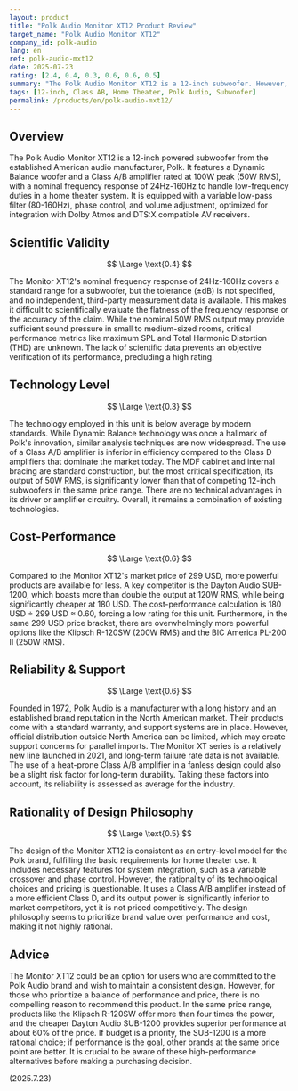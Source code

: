 ```yaml
---
layout: product
title: "Polk Audio Monitor XT12 Product Review"
target_name: "Polk Audio Monitor XT12"
company_id: polk-audio
lang: en
ref: polk-audio-mxt12
date: 2025-07-23
rating: [2.4, 0.4, 0.3, 0.6, 0.6, 0.5]
summary: "The Polk Audio Monitor XT12 is a 12-inch subwoofer. However, its published specifications are limited, and more powerful alternatives exist in the same price range, presenting a challenge in cost-performance."
tags: [12-inch, Class AB, Home Theater, Polk Audio, Subwoofer]
permalink: /products/en/polk-audio-mxt12/
---
```

## Overview

The Polk Audio Monitor XT12 is a 12-inch powered subwoofer from the established American audio manufacturer, Polk. It features a Dynamic Balance woofer and a Class A/B amplifier rated at 100W peak (50W RMS), with a nominal frequency response of 24Hz-160Hz to handle low-frequency duties in a home theater system. It is equipped with a variable low-pass filter (80-160Hz), phase control, and volume adjustment, optimized for integration with Dolby Atmos and DTS:X compatible AV receivers.

## Scientific Validity

$$ \Large \text{0.4} $$

The Monitor XT12's nominal frequency response of 24Hz-160Hz covers a standard range for a subwoofer, but the tolerance (±dB) is not specified, and no independent, third-party measurement data is available. This makes it difficult to scientifically evaluate the flatness of the frequency response or the accuracy of the claim. While the nominal 50W RMS output may provide sufficient sound pressure in small to medium-sized rooms, critical performance metrics like maximum SPL and Total Harmonic Distortion (THD) are unknown. The lack of scientific data prevents an objective verification of its performance, precluding a high rating.

## Technology Level

$$ \Large \text{0.3} $$

The technology employed in this unit is below average by modern standards. While Dynamic Balance technology was once a hallmark of Polk's innovation, similar analysis techniques are now widespread. The use of a Class A/B amplifier is inferior in efficiency compared to the Class D amplifiers that dominate the market today. The MDF cabinet and internal bracing are standard construction, but the most critical specification, its output of 50W RMS, is significantly lower than that of competing 12-inch subwoofers in the same price range. There are no technical advantages in its driver or amplifier circuitry. Overall, it remains a combination of existing technologies.

## Cost-Performance

$$ \Large \text{0.6} $$

Compared to the Monitor XT12's market price of 299 USD, more powerful products are available for less. A key competitor is the Dayton Audio SUB-1200, which boasts more than double the output at 120W RMS, while being significantly cheaper at 180 USD. The cost-performance calculation is 180 USD ÷ 299 USD ≈ 0.60, forcing a low rating for this unit. Furthermore, in the same 299 USD price bracket, there are overwhelmingly more powerful options like the Klipsch R-120SW (200W RMS) and the BIC America PL-200 II (250W RMS).

## Reliability & Support

$$ \Large \text{0.6} $$

Founded in 1972, Polk Audio is a manufacturer with a long history and an established brand reputation in the North American market. Their products come with a standard warranty, and support systems are in place. However, official distribution outside North America can be limited, which may create support concerns for parallel imports. The Monitor XT series is a relatively new line launched in 2021, and long-term failure rate data is not available. The use of a heat-prone Class A/B amplifier in a fanless design could also be a slight risk factor for long-term durability. Taking these factors into account, its reliability is assessed as average for the industry.

## Rationality of Design Philosophy

$$ \Large \text{0.5} $$

The design of the Monitor XT12 is consistent as an entry-level model for the Polk brand, fulfilling the basic requirements for home theater use. It includes necessary features for system integration, such as a variable crossover and phase control. However, the rationality of its technological choices and pricing is questionable. It uses a Class A/B amplifier instead of a more efficient Class D, and its output power is significantly inferior to market competitors, yet it is not priced competitively. The design philosophy seems to prioritize brand value over performance and cost, making it not highly rational.

## Advice

The Monitor XT12 could be an option for users who are committed to the Polk Audio brand and wish to maintain a consistent design. However, for those who prioritize a balance of performance and price, there is no compelling reason to recommend this product. In the same price range, products like the Klipsch R-120SW offer more than four times the power, and the cheaper Dayton Audio SUB-1200 provides superior performance at about 60% of the price. If budget is a priority, the SUB-1200 is a more rational choice; if performance is the goal, other brands at the same price point are better. It is crucial to be aware of these high-performance alternatives before making a purchasing decision.

(2025.7.23)
